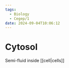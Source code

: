 ```yaml
---
tags:
  - Biology
  - Cegep/1
date: 2024-09-04T10:06:12
---
```


# Cytosol

Semi-fluid inside [[cell|cells]]

